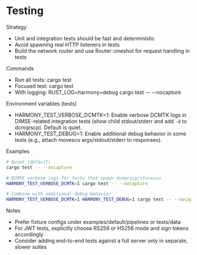 # Testing

Strategy
- Unit and integration tests should be fast and deterministic
- Avoid spawning real HTTP listeners in tests
- Build the network router and use Router::oneshot for request handling in tests

Commands
- Run all tests: cargo test
- Focused test: cargo test <name>
- With logging: RUST_LOG=harmony=debug cargo test -- --nocapture

Environment variables (tests)
- HARMONY_TEST_VERBOSE_DCMTK=1: Enable verbose DCMTK logs in DIMSE-related integration tests (show child stdout/stderr and add `-d` to dcmqrscp). Default is quiet.
- HARMONY_TEST_DEBUG=1: Enable additional debug behavior in some tests (e.g., attach movescu args/stdout/stderr to responses).

Examples
```bash
# Quiet (default)
cargo test -- --nocapture

# DCMTK verbose logs for tests that spawn dcmqrscp/storescu
HARMONY_TEST_VERBOSE_DCMTK=1 cargo test -- --nocapture

# Combine with additional debug behavior
HARMONY_TEST_VERBOSE_DCMTK=1 HARMONY_TEST_DEBUG=1 cargo test -- --nocapture
```

Notes
- Prefer fixture configs under examples/default/pipelines or tests/data
- For JWT tests, explicitly choose RS256 or HS256 mode and sign tokens accordingly
- Consider adding end-to-end tests against a full server only in separate, slower suites
